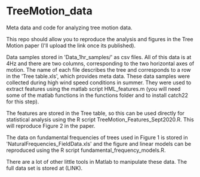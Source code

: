 # TreeMotion_data
Meta data and code for analyzing tree motion data.

This repo should allow you to reproduce the analysis and figures in the Tree Motion paper (I'll upload the link once its published). 

Data samples stored in 'Data_1hr_samples/' as csv files. All of this data is at 4Hz and there are two columns, corresponding to the two horizontal axes of motion. The name of each file describes the tree and corresponds to a row in the 'Tree table.xls', which provides meta data. These data samples were collected during high wind speed conditions in summer. They were used to extract features using the matlab script HML_features.m (you will need some of the matlab functions in the functions folder and to install catch22 for this step). 

The features are stored in the Tree table, so this can be used directly for statistical analysis using the R script TreeMotion_Features_Sept2020.R. This will reproduce Figure 2 in the paper. 

The data on fundamental frequencies of trees used in Figure 1 is stored in 'NaturalFrequencies_FieldData.xls' and the figure and linear models can be reproduced using the R script fundamental_frequency_models.R. 

There are a lot of other little tools in Matlab to manipulate these data. The full data set is stored at (LINK). 

